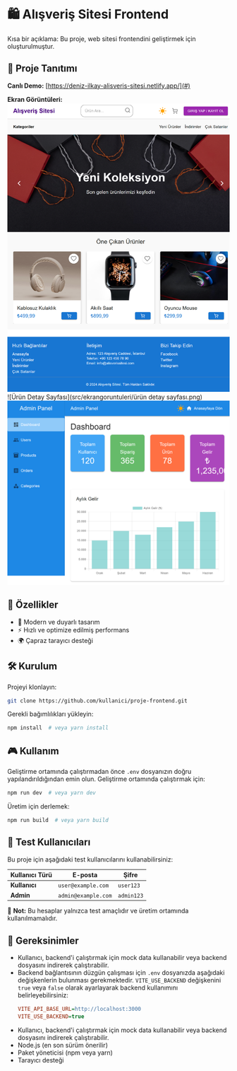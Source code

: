 # 🛍️ Alışveriş Sitesi Frontend 

Kısa bir açıklama: Bu proje, web sitesi frontendini geliştirmek için oluşturulmuştur.

## 🎥 Proje Tanıtımı

**Canlı Demo:** [https://deniz-ilkay-alisveris-sitesi.netlify.app/](#)

**Ekran Görüntüleri:**
![Ana Sayfa](src\ekrangoruntuleri\deniz-ilkay-alisveris-sitesi.netlify.app_.png)
![Ürün Detay Sayfası](src/ekrangoruntuleri/ürün detay sayfası.png)
![Admin Paneli ](src/ekrangoruntuleri/adminpaneli.png)


## 🚀 Özellikler
- 🎨 Modern ve duyarlı tasarım
- ⚡ Hızlı ve optimize edilmiş performans
- 🌍 Çapraz tarayıcı desteği

## 🛠️ Kurulum
Projeyi klonlayın:
```bash
git clone https://github.com/kullanici/proje-frontend.git
```
Gerekli bağımlılıkları yükleyin:
```bash
npm install  # veya yarn install
```

## 🎮 Kullanım
Geliştirme ortamında çalıştırmadan önce `.env` dosyanızın doğru yapılandırıldığından emin olun.
Geliştirme ortamında çalıştırmak için:
```bash
npm run dev  # veya yarn dev
```
Üretim için derlemek:
```bash
npm run build  # veya yarn build
```
## 🧪 Test Kullanıcıları
Bu proje için aşağıdaki test kullanıcılarını kullanabilirsiniz:

| Kullanıcı Türü | E-posta               | Şifre     |
|---------------|-----------------------|----------|
| **Kullanıcı** | `user@example.com`     | `user123` |
| **Admin**     | `admin@example.com`    | `admin123` |

📌 **Not:** Bu hesaplar yalnızca test amaçlıdır ve üretim ortamında kullanılmamalıdır.

## 📌 Gereksinimler
- Kullanıcı, backend'i çalıştırmak için mock data kullanabilir veya backend dosyasını indirerek çalıştırabilir.
- Backend bağlantısının düzgün çalışması için `.env` dosyanızda aşağıdaki değişkenlerin bulunması gerekmektedir. `VITE_USE_BACKEND` değişkenini `true` veya `false` olarak ayarlayarak backend kullanımını belirleyebilirsiniz:
  ```ini
  VITE_API_BASE_URL=http://localhost:3000
  VITE_USE_BACKEND=true
  ```
- Kullanıcı, backend'i çalıştırmak için mock data kullanabilir veya backend dosyasını indirerek çalıştırabilir.
- Node.js (en son sürüm önerilir)
- Paket yöneticisi (npm veya yarn)
- Tarayıcı desteği



